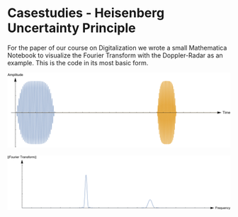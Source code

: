# Casestudies - Heisenberg Uncertainty Principle
For the paper of our course on Digitalization we wrote a small Mathematica Notebook to visualize the Fourier Transform with the Doppler-Radar as an example. This is the code in its most basic form.

![alt text](https://raw.githubusercontent.com/FrederikSchnack/casestudies/master/time.png)

![alt text](https://raw.githubusercontent.com/FrederikSchnack/casestudies/master/frequency.png)
